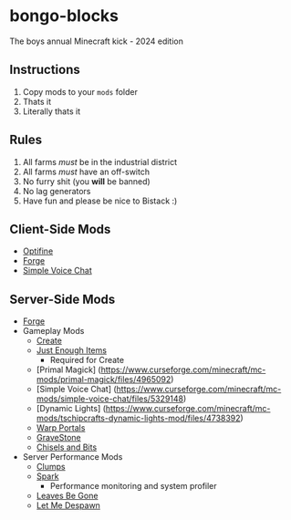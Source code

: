 # bongo-blocks
The boys annual Minecraft kick - 2024 edition

## Instructions
1. Copy mods to your `mods` folder
2. Thats it
3. Literally thats it

## Rules
1. All farms *must* be in the industrial district
2. All farms *must* have an off-switch
3. No furry shit (you **will** be banned)
4. No lag generators
5. Have fun and please be nice to Bistack :) 

## Client-Side Mods
- [Optifine](https://optifine.net/downloads)
- [Forge](https://files.minecraftforge.net/net/minecraftforge/forge/index_1.20.1.html)
- [Simple Voice Chat](https://www.curseforge.com/minecraft/mc-mods/simple-voice-chat)

## Server-Side Mods
- [Forge](https://files.minecraftforge.net/net/minecraftforge/forge/index_1.20.1.html)
- Gameplay Mods
	- [Create](https://www.curseforge.com/minecraft/mc-mods/create/files/4835191)
	- [Just Enough Items](https://www.curseforge.com/minecraft/mc-mods/jei/files/5101366)
    	- Required for Create
	- [Primal Magick] (https://www.curseforge.com/minecraft/mc-mods/primal-magick/files/4965092)
	- [Simple Voice Chat] (https://www.curseforge.com/minecraft/mc-mods/simple-voice-chat/files/5329148)
	- [Dynamic Lights] (https://www.curseforge.com/minecraft/mc-mods/tschipcrafts-dynamic-lights-mod/files/4738392)
	- [Warp Portals](https://www.curseforge.com/minecraft/data-packs/warp-portals-portal-teleportation)
	- [GraveStone](https://www.curseforge.com/minecraft/mc-mods/gravestone-mod)
	- [Chisels and Bits](https://www.curseforge.com/minecraft/mc-mods/chisels-bits/files/all?page=1&pageSize=20&gameVersionTypeId=1) 
- Server Performance Mods
	- [Clumps](https://www.curseforge.com/minecraft/mc-mods/clumps)
	- [Spark](https://www.curseforge.com/minecraft/mc-mods/spark)
    	- Performance monitoring and system profiler
	- [Leaves Be Gone](https://www.curseforge.com/minecraft/mc-mods/leaves-be-gone)
	- [Let Me Despawn](https://www.curseforge.com/minecraft/mc-mods/let-me-despawn)

